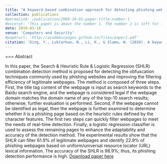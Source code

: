 ```yaml
---
title: "A keyword-based combination approach for detecting phishing webpages"
collection: publications
#permalink: /publication/2009-10-01-paper-title-number-1
#excerpt: 'This paper is about the number 1. The number 2 is left for future work.'
date: 2019-03-18
venue: 'Computers and Security'
#paperurl: 'http://academicpages.github.io/files/paper1.pdf'
citation: 'Ding, Y., Luktarhan, N., Li, K., & Slamu, W. (2019). A keyword-based combination approach for detecting phishing webpages. Computers and Security, 84, 256–275.'
---
```

=== Abstract

In this paper, the Search & Heuristic Rule & Logistic Regression (SHLR) combination detection method is proposed for detecting the obfuscation techniques commonly used by phishing websites and improving the filtering efficiency of legitimate webpages. The method is composed of three steps. First, the title tag content of the webpage is input as search keywords to the Baidu search engine, and the webpage is considered legal if the webpage domain matches the domain name of any of the top-10 search results; otherwise, further evaluation is performed. Second, if the webpage cannot be identified as legal, then the webpage is further examined to determine whether it is a phishing page based on the heuristic rules defined by the character features. The first two steps can quickly filter webpages to meet the needs of real-time detection. Finally, a logistic regression classifier is used to assess the remaining pages to enhance the adaptability and accuracy of the detection method. The experimental results show that the SHLR can filter 61.9% of legitimate webpages and identify 22.9% of phishing webpages based on uniform/universal resource locator (URL) lexical information. The accuracy of the SHLR is 98.9%; thus, its phishing detection performance is high.
[Download paper here](https://www.sciencedirect.com/science/article/pii/S0167404819300707)
